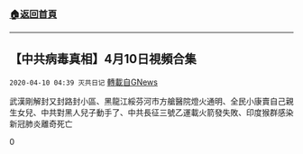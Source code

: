 ###  [:house:返回首頁](https://github.com/ourhimalayas/txt)
---

## 【中共病毒真相】4月10日視頻合集
`2020-04-10 04:39 灭共日记` [轉載自GNews](https://gnews.org/zh-hant/168316/)

武漢剛解封又封路封小區、黑龍江綏芬河市方艙醫院燈火通明、全民小康賣自己親生女兒、中共對黑人兒子動手了、中共長征三號乙運載火箭發失敗、印度猴群感染新冠肺炎離奇死亡



0
